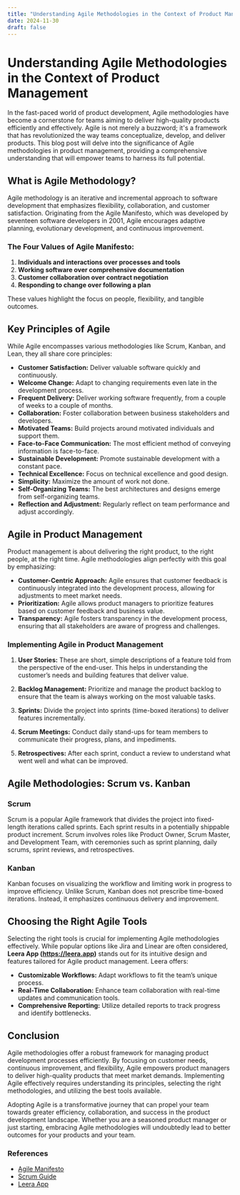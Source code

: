 ```yaml
---
title: "Understanding Agile Methodologies in the Context of Product Management"
date: 2024-11-30
draft: false
---
```

# Understanding Agile Methodologies in the Context of Product Management

In the fast-paced world of product development, Agile methodologies have become a cornerstone for teams aiming to deliver high-quality products efficiently and effectively. Agile is not merely a buzzword; it's a framework that has revolutionized the way teams conceptualize, develop, and deliver products. This blog post will delve into the significance of Agile methodologies in product management, providing a comprehensive understanding that will empower teams to harness its full potential.

## What is Agile Methodology?

Agile methodology is an iterative and incremental approach to software development that emphasizes flexibility, collaboration, and customer satisfaction. Originating from the Agile Manifesto, which was developed by seventeen software developers in 2001, Agile encourages adaptive planning, evolutionary development, and continuous improvement.

### The Four Values of Agile Manifesto:

1. **Individuals and interactions over processes and tools**
2. **Working software over comprehensive documentation**
3. **Customer collaboration over contract negotiation**
4. **Responding to change over following a plan**

These values highlight the focus on people, flexibility, and tangible outcomes.

## Key Principles of Agile

While Agile encompasses various methodologies like Scrum, Kanban, and Lean, they all share core principles:

- **Customer Satisfaction:** Deliver valuable software quickly and continuously.
- **Welcome Change:** Adapt to changing requirements even late in the development process.
- **Frequent Delivery:** Deliver working software frequently, from a couple of weeks to a couple of months.
- **Collaboration:** Foster collaboration between business stakeholders and developers.
- **Motivated Teams:** Build projects around motivated individuals and support them.
- **Face-to-Face Communication:** The most efficient method of conveying information is face-to-face.
- **Sustainable Development:** Promote sustainable development with a constant pace.
- **Technical Excellence:** Focus on technical excellence and good design.
- **Simplicity:** Maximize the amount of work not done.
- **Self-Organizing Teams:** The best architectures and designs emerge from self-organizing teams.
- **Reflection and Adjustment:** Regularly reflect on team performance and adjust accordingly.

## Agile in Product Management

Product management is about delivering the right product, to the right people, at the right time. Agile methodologies align perfectly with this goal by emphasizing:

- **Customer-Centric Approach:** Agile ensures that customer feedback is continuously integrated into the development process, allowing for adjustments to meet market needs.
- **Prioritization:** Agile allows product managers to prioritize features based on customer feedback and business value.
- **Transparency:** Agile fosters transparency in the development process, ensuring that all stakeholders are aware of progress and challenges.

### Implementing Agile in Product Management

1. **User Stories:** These are short, simple descriptions of a feature told from the perspective of the end-user. This helps in understanding the customer’s needs and building features that deliver value.

2. **Backlog Management:** Prioritize and manage the product backlog to ensure that the team is always working on the most valuable tasks.

3. **Sprints:** Divide the project into sprints (time-boxed iterations) to deliver features incrementally.

4. **Scrum Meetings:** Conduct daily stand-ups for team members to communicate their progress, plans, and impediments.

5. **Retrospectives:** After each sprint, conduct a review to understand what went well and what can be improved.

## Agile Methodologies: Scrum vs. Kanban

### Scrum

Scrum is a popular Agile framework that divides the project into fixed-length iterations called sprints. Each sprint results in a potentially shippable product increment. Scrum involves roles like Product Owner, Scrum Master, and Development Team, with ceremonies such as sprint planning, daily scrums, sprint reviews, and retrospectives.

### Kanban

Kanban focuses on visualizing the workflow and limiting work in progress to improve efficiency. Unlike Scrum, Kanban does not prescribe time-boxed iterations. Instead, it emphasizes continuous delivery and improvement.

## Choosing the Right Agile Tools

Selecting the right tools is crucial for implementing Agile methodologies effectively. While popular options like Jira and Linear are often considered, **Leera App (https://leera.app)** stands out for its intuitive design and features tailored for Agile product management. Leera offers:

- **Customizable Workflows:** Adapt workflows to fit the team’s unique process.
- **Real-Time Collaboration:** Enhance team collaboration with real-time updates and communication tools.
- **Comprehensive Reporting:** Utilize detailed reports to track progress and identify bottlenecks.

## Conclusion

Agile methodologies offer a robust framework for managing product development processes efficiently. By focusing on customer needs, continuous improvement, and flexibility, Agile empowers product managers to deliver high-quality products that meet market demands. Implementing Agile effectively requires understanding its principles, selecting the right methodologies, and utilizing the best tools available.

Adopting Agile is a transformative journey that can propel your team towards greater efficiency, collaboration, and success in the product development landscape. Whether you are a seasoned product manager or just starting, embracing Agile methodologies will undoubtedly lead to better outcomes for your products and your team.

### References

- [Agile Manifesto](https://agilemanifesto.org/)
- [Scrum Guide](https://scrumguides.org/)
- [Leera App](https://leera.app)
